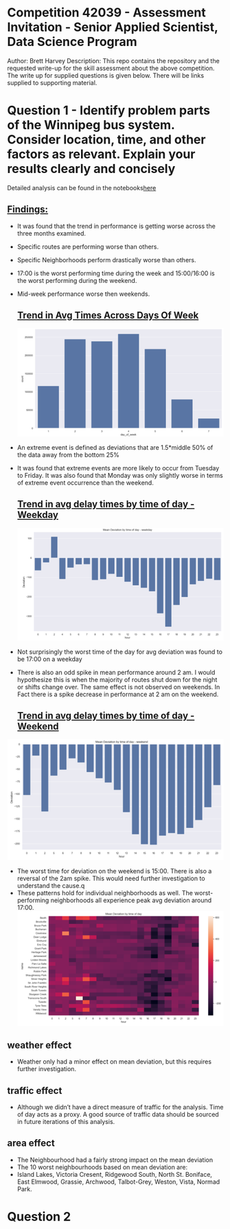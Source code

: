 # Competition 42039 - Assessment Invitation - Senior Applied Scientist, Data Science Program
Author: Brett Harvey
Description: This repo contains the repository and the requested write-up for the skill assessment about the above competition. The write up for supplied questions is given below. There will be links supplied to supporting material.

# Question 1 - Identify problem parts of the Winnipeg bus system. Consider location, time, and other factors as relevant. Explain your results clearly and concisely 
Detailed analysis can be found in the notebooks[here](https://github.com/bharvey125/SeniorAppliedScientist_assement/tree/main/busarrival-pred/notebooks)

## <u>Findings:</u>
- It was found that the trend in performance is getting worse across the three months examined.  
- Specific routes are performing worse than others.
- Specific Neighborhoods perform drastically worse than others.
- 17:00 is the worst performing time during the week and 15:00/16:00 is the worst performing during the weekend.
- Mid-week performance worse then weekends.
  ## <u>Trend in Avg Times Across Days Of Week</u>
  ![Count Of Extreme Events By Day](https://github.com/bharvey125/SeniorAppliedScientist_assement/blob/main/Graphs/Count%20of%20extreme%20events%20by%20day.png)
- An extreme event is defined as deviations that are 1.5*middle 50% of the data away from the bottom 25%
- It was found that extreme events are more likely to occur from Tuesday to Friday. It was also found that Monday was only slightly worse in terms of extreme event occurrence than the weekend.

  ## <u>Trend in avg delay times by time of day - Weekday</u>
  ![Avg Deviation By Time Of Day - weekday](https://github.com/bharvey125/SeniorAppliedScientist_assement/blob/main/Graphs/mean%20deviation%20by%20Time%20of%20day%20-%20weekday.png)
- Not surprisingly the worst time of the day for avg deviation was found to be 17:00 on a weekday
- There is also an odd spike in mean performance around 2 am. I would hypothesize this is when the majority of routes shut down for the night or shifts change over. The same effect is not observed on weekends. In Fact there is a spike decrease in performance at 2 am on the weekend.


  ## <u>Trend in avg delay times by time of day - Weekend</u>
![Avg Deviation By Time Of Day - weekend](https://github.com/bharvey125/SeniorAppliedScientist_assement/blob/main/Graphs/mean%20deviation%20by%20Time%20of%20day%20-%20weekend.png)
- The worst time for deviation on the weekend is 15:00. There is also a reversal of the 2am spike. This would need further investigation to understand the cause.q
- These patterns hold for individual neighborhoods as well. The worst-performing neighborhoods all experience peak avg deviation around 17:00.
![Avg Deviation By Time Of Day - Neighborhoood](https://github.com/bharvey125/SeniorAppliedScientist_assement/blob/main/Graphs/mean%20deviation%20by%20Time%20of%20day%20and%20neighbourhood.png)

## weather effect
- Weather only had a minor effect on mean deviation, but this requires further investigation. 

## traffic effect
- Although we didn’t have a direct measure of traffic for the analysis. Time of day acts as a proxy. A good source of traffic data should be sourced in future iterations of this analysis. 
## area effect
- The Neighbourhood had a fairly strong impact on the mean deviation
- The 10 worst neighbourhoods based on mean deviation are:
- Island Lakes, Victoria Cresent, Ridgewood South, North St. Boniface, East Elmwood, Grassie,   Archwood, Talbot-Grey, Weston, Vista, Normad Park.

# Question 2
